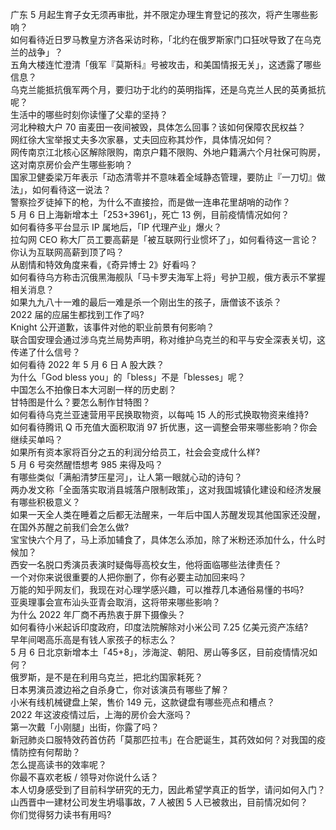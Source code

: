 广东 5 月起生育子女无须再审批，并不限定办理生育登记的孩次，将产生哪些影响？  
如何看待近日罗马教皇方济各采访时称，「北约在俄罗斯家门口狂吠导致了在乌克兰的战争」？  
五角大楼连忙澄清「俄军『莫斯科』号被攻击，和美国情报无关」，这透露了哪些信息？  
乌克兰能抵抗俄军两个月，要归功于北约的英明指挥，还是乌克兰人民的英勇抵抗呢？  
生活中的哪些时刻你读懂了父辈的坚持？  
河北种粮大户 70 亩麦田一夜间被毁，具体怎么回事？该如何保障农民权益？  
网红徐大宝举报丈夫多次家暴，丈夫回应称其炒作，具体情况如何？  
网传南京江北核心区解除限购，南京户籍不限购、外地户籍满六个月社保可购房，这对南京房价会产生哪些影响？  
国家卫健委梁万年表示「动态清零并不意味着全域静态管理，要防止『一刀切』做法」，如何看待这一说法？  
警察捡歹徒掉下的枪，为什么不直接捡，而是做一连串花里胡哨的动作？  
5 月 6 日上海新增本土「253+3961」，死亡 13 例，目前疫情情况如何？  
如何看待多平台显示 IP 属地后，「IP 代理产业」爆火？  
拉勾网 CEO 称大厂员工要高薪是「被互联网行业惯坏了」，如何看待这一言论？你认为互联网高薪到顶了吗？  
从剧情和特效角度来看，《奇异博士 2》好看吗？  
如何看待乌方称击沉俄黑海舰队「马卡罗夫海军上将」号护卫舰，俄方表示不掌握相关消息？  
如果九九八十一难的最后一难是杀一个刚出生的孩子，唐僧该不该杀？  
2022 届的应届生都找到工作了吗?  
Knight 公开道歉，该事件对他的职业前景有何影响？  
联合国安理会通过涉乌克兰局势声明，称对维护乌克兰的和平与安全深表关切，这传递了什么信号？  
如何看待 2022 年 5 月 6 日 A 股大跌？  
为什么「God bless you」的「bless」不是「blesses」呢？  
中国怎么不拍像日本大河剧一样的历史剧？  
甘特图是什么？要怎么制作甘特图？  
如何看待乌克兰亚速营用平民换取物资，以每吨 15 人的形式换取物资来维持?  
如何看待腾讯 Q 币充值大面积取消 97 折优惠，这一调整会带来哪些影响？你会继续买单吗？  
如果所有资本家将百分之五的利润分给员工，社会会变成什么样?  
5 月 6 号突然醒悟想考 985 来得及吗？  
有哪些类似「满船清梦压星河」，让人第一眼就心动的诗句？  
两办发文称「全面落实取消县城落户限制政策」，这对我国城镇化建设和经济发展有哪些积极意义？  
如果一天全人类在睡着之后都无法醒来，一年后中国人苏醒发现其他国家还没醒，在国外苏醒之前我们会怎么做?  
宝宝快六个月了，马上添加辅食了，具体怎么添加，除了米粉还添加什么，什么时候加？  
西安一名脱口秀演员表演时疑侮辱高校女生，他将面临哪些法律责任？  
一个对你来说很重要的人把你删了，你有必要主动加回来吗？  
万能的知乎网友们，我现在对心理学感兴趣，可以推荐几本通俗易懂的书吗?  
亚奥理事会宣布汕头亚青会取消，这将带来哪些影响？  
为什么 2022 年厂商不再热衷于屏下摄像头？  
如何看待小米起诉印度政府，印度法院解除对小米公司 7.25 亿美元资产冻结?  
早年间喝高乐高是有钱人家孩子的标志么？  
5 月 6 日北京新增本土「45+8」，涉海淀、朝阳、房山等多区，目前疫情情况如何？  
俄罗斯，是不是在利用乌克兰，把北约国家耗死？  
日本男演员渡边裕之自杀身亡，你对该演员有哪些了解？  
小米有线机械键盘上架，售价 149 元，这款键盘有哪些亮点和槽点？  
2022 年这波疫情过后，上海的房价会大涨吗？  
第一次戴「小刚腿」出街，你露了吗？  
新冠肺炎口服特效药首仿药「莫那匹拉韦」在合肥诞生，其药效如何？对我国的疫情防控有何帮助？  
怎么提高读书的效率呢？  
你最不喜欢老板 / 领导对你说什么话？  
本人切身感受到了目前科学研究的无力，因此希望学真正的哲学，请问如何入门？  
山西晋中一建材公司发生坍塌事故，7 人被困 5 人已被救出，目前情况如何？  
你们觉得努力读书有用吗?  
